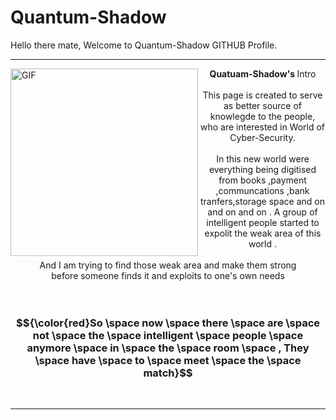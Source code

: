 # Quantum-Shadow
<p align="justify">
    Hello there mate, Welcome to Quantum-Shadow GITHUB Profile.<hr>
    <img align="left" height="300px" src="https://media1.giphy.com/media/Cfiid6I8YDKqrCxAaY/giphy.gif" alt="GIF" >
    <div align="center">
        <p align="center">
            <b>Quatuam-Shadow's </b> Intro <br><br>
            This page is created to serve as better source of knowlegde to the people,<br>
            who are interested in World of Cyber-Security.
            <br><br>
            In this new world were everything being digitised from books ,payment ,communcations ,bank tranfers,storage space and on and on and on .
            A group of intelligent people started to expolit the weak area of this world .
            <br><br>
            And I am trying to find those weak area and make them strong <br> before someone finds it and exploits to one's own needs  
            <br><br><br>
            <h3>$${\color{red}So \space now \space there \space are \space not \space the \space intelligent \space people \space anymore \space in \space the \space room \space , They \space have \space to  \space meet \space the \space match}$$</h3>
        </p>
    </div>
    <br><hr>
</p>

